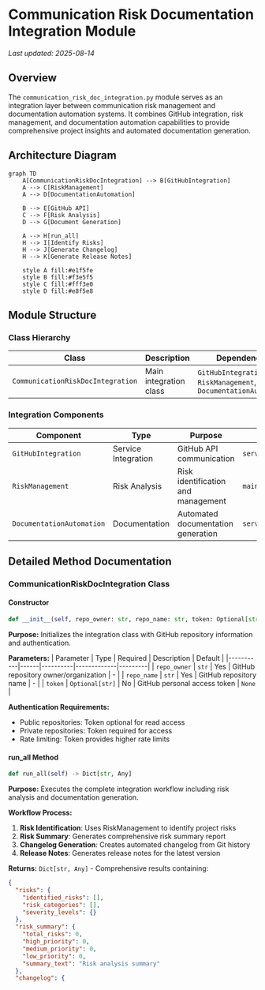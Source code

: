 # Communication Risk Documentation Integration Module

*Last updated: 2025-08-14*

## Overview

The `communication_risk_doc_integration.py` module serves as an integration layer between communication risk management and documentation automation systems. It combines GitHub integration, risk management, and documentation automation capabilities to provide comprehensive project insights and automated documentation generation.

## Architecture Diagram

```mermaid
graph TD
    A[CommunicationRiskDocIntegration] --> B[GitHubIntegration]
    A --> C[RiskManagement]
    A --> D[DocumentationAutomation]
    
    B --> E[GitHub API]
    C --> F[Risk Analysis]
    D --> G[Document Generation]
    
    A --> H[run_all]
    H --> I[Identify Risks]
    H --> J[Generate Changelog]
    H --> K[Generate Release Notes]
    
    style A fill:#e1f5fe
    style B fill:#f3e5f5
    style C fill:#fff3e0
    style D fill:#e8f5e8
```

## Module Structure

### Class Hierarchy

| Class | Description | Dependencies |
|-------|-------------|--------------|
| `CommunicationRiskDocIntegration` | Main integration class | `GitHubIntegration`, `RiskManagement`, `DocumentationAutomation` |

### Integration Components

| Component | Type | Purpose | Source Module |
|-----------|------|---------|---------------|
| `GitHubIntegration` | Service Integration | GitHub API communication | `services/integration_services/github_integration.py` |
| `RiskManagement` | Risk Analysis | Risk identification and management | `main_modules/communication_risk/risk_management.py` |
| `DocumentationAutomation` | Documentation | Automated documentation generation | `services/configuration_cli/documentation_automation.py` |

## Detailed Method Documentation

### CommunicationRiskDocIntegration Class

#### Constructor
```python
def __init__(self, repo_owner: str, repo_name: str, token: Optional[str] = None) -> None
```

**Purpose:** Initializes the integration class with GitHub repository information and authentication.

**Parameters:**
| Parameter | Type | Required | Description | Default |
|-----------|------|----------|-------------|---------|
| `repo_owner` | `str` | Yes | GitHub repository owner/organization | - |
| `repo_name` | `str` | Yes | GitHub repository name | - |
| `token` | `Optional[str]` | No | GitHub personal access token | `None` |

**Authentication Requirements:**
- Public repositories: Token optional for read access
- Private repositories: Token required for access
- Rate limiting: Token provides higher rate limits

#### run_all Method
```python
def run_all(self) -> Dict[str, Any]
```

**Purpose:** Executes the complete integration workflow including risk analysis and documentation generation.

**Workflow Process:**
1. **Risk Identification**: Uses RiskManagement to identify project risks
2. **Risk Summary**: Generates comprehensive risk summary report
3. **Changelog Generation**: Creates automated changelog from Git history
4. **Release Notes**: Generates release notes for the latest version

**Returns:** `Dict[str, Any]` - Comprehensive results containing:
```json
{
  "risks": {
    "identified_risks": [],
    "risk_categories": [],
    "severity_levels": {}
  },
  "risk_summary": {
    "total_risks": 0,
    "high_priority": 0,
    "medium_priority": 0,
    "low_priority": 0,
    "summary_text": "Risk analysis summary"
  },
  "changelog": {
